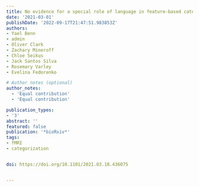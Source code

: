 ```yaml
---
title: No evidence for a special role of language in feature-based categorization
date: '2021-03-01'
publishDate: '2022-09-17T21:47:51.983853Z'
authors:
- Yael Benn
- admin
- Oliver Clark
- Zachary Mineroff
- Chloe Seikus
- Jack Santos Silva
- Rosemary Varley
- Evelina Fedorenko

# Author notes (optional)
author_notes:
  - 'Equal contribution'
  - 'Equal contribution'

publication_types:
- '3'
abstract: ''
featured: false
publication: '*bioRxiv*'
tags:
- fMRI
- categorization


doi: https://doi.org/10.1101/2021.03.18.436075


---
```

